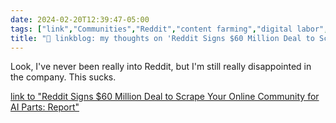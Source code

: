 ```yaml
---
date: 2024-02-20T12:39:47-05:00
tags: ["link","Communities","Reddit","content farming","digital labor","generative AI"]
title: "🔗 linkblog: my thoughts on 'Reddit Signs $60 Million Deal to Scrape Your Online Community for AI Parts: Report'"
---
```

Look, I've never been really into Reddit, but I'm still really disappointed in the company. This sucks.

[link to "Reddit Signs $60 Million Deal to Scrape Your Online Community for AI Parts: Report"](https://gizmodo.com/reddit-signs-deal-scrape-your-online-community-ai-parts-1851270475)